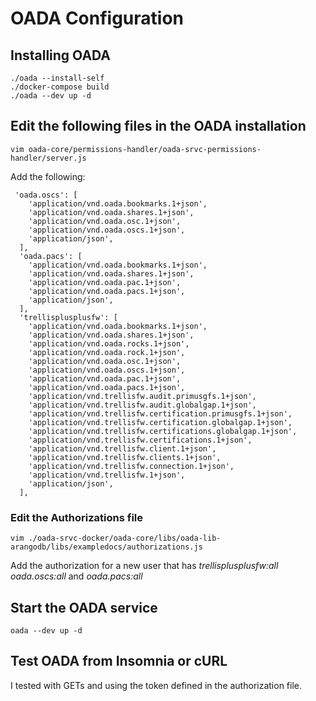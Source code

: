 # OADA Configuration

## Installing OADA
```
./oada --install-self
./docker-compose build
./oada --dev up -d
```

## Edit the following files in the OADA installation
```
vim oada-core/permissions-handler/oada-srvc-permissions-handler/server.js
```

Add the following:

```
 'oada.oscs': [
    'application/vnd.oada.bookmarks.1+json',
    'application/vnd.oada.shares.1+json',
    'application/vnd.oada.osc.1+json',
    'application/vnd.oada.oscs.1+json',
    'application/json',
  ],
  'oada.pacs': [
    'application/vnd.oada.bookmarks.1+json',
    'application/vnd.oada.shares.1+json',
    'application/vnd.oada.pac.1+json',
    'application/vnd.oada.pacs.1+json',
    'application/json',
  ],
  'trellisplusplusfw': [
    'application/vnd.oada.bookmarks.1+json',
    'application/vnd.oada.shares.1+json',
    'application/vnd.oada.rocks.1+json',
    'application/vnd.oada.rock.1+json',
    'application/vnd.oada.osc.1+json',
    'application/vnd.oada.oscs.1+json',
    'application/vnd.oada.pac.1+json',
    'application/vnd.oada.pacs.1+json',
    'application/vnd.trellisfw.audit.primusgfs.1+json',
    'application/vnd.trellisfw.audit.globalgap.1+json',
    'application/vnd.trellisfw.certification.primusgfs.1+json',
    'application/vnd.trellisfw.certification.globalgap.1+json',
    'application/vnd.trellisfw.certifications.globalgap.1+json',
    'application/vnd.trellisfw.certifications.1+json',
    'application/vnd.trellisfw.client.1+json',
    'application/vnd.trellisfw.clients.1+json',
    'application/vnd.trellisfw.connection.1+json',
    'application/vnd.trellisfw.1+json',
    'application/json',
  ],

```

### Edit the Authorizations file

```
vim ./oada-srvc-docker/oada-core/libs/oada-lib-arangodb/libs/exampledocs/authorizations.js
```

Add the authorization for a new user that has *trellisplusplusfw:all* *oada.oscs:all* and *oada.pacs:all*

## Start the OADA service
```
oada --dev up -d
```

## Test OADA from Insomnia or cURL
I tested with GETs and using the token defined in the authorization file.
